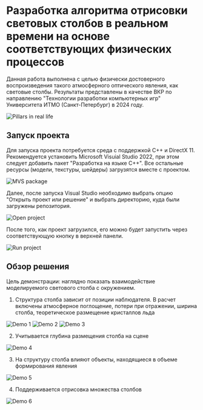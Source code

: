 # Разработка алгоритма отрисовки световых столбов в реальном времени на основе соответствующих физических процессов

Данная работа выполнена с целью физически достоверного воспроизведения такого атмосферного оптического явления, как световые столбы. Результаты представлены в качестве ВКР по направлению "Технологии разработки компьютерных игр" Университета ИТМО (Санкт-Петербург) в 2024 году.

![Pillars in real life](Media/pillars.jpg)

## Запуск проекта

Для запуска проекта потребуется среда с поддержкой C++ и DirectX 11. Рекомендуется установить Microsoft Visuial Studio 2022, при этом следует добавить пакет "Разработка на языке C++". Все остальные ресурсы (модели, текстуры, шейдеры) загрузятся вместе с проектом.

![MVS package](Media/VisualStudio.png)

Далее, после запуска Visual Studio необходимо выбрать опцию "Открыть проект или решение" и выбрать директорию, куда были загружены репозитория.

![Open project](Media/OpenProject.png)

После того, как проект загрузился, его можно будет запустить через соответствующую кнопку в верхней панели.

![Run project](Media/RunProject.png)

## Обзор решения

Цель демонстрации: наглядно показать взаимодействие моделируемого светового столба с окружением.

1. Структура столба зависит от позиции наблюдателя. В расчет включены атмосферное поглощение, потери при отражении, ширина столба, теоретическое размещение кристаллов льда

![Demo 1](Media/Demo1.png) ![Demo 2](Media/Demo2.png) ![Demo 3](Media/Demo3.png)

2. Учитывается глубина размещения столба на сцене

![Demo 4](Media/Demo4.png)

3. На структуру столба влияют объекты, находящиеся в объеме формирования явления

![Demo 5](Media/Demo5.png)

4. Поддерживается отрисовка множества столбов

![Demo 6](Media/Demo6.png)